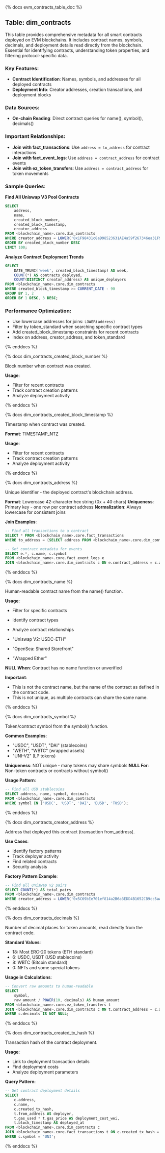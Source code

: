 {% docs evm_contracts_table_doc %}

## Table: dim_contracts

This table provides comprehensive metadata for all smart contracts deployed on EVM blockchains. It includes contract names, symbols, decimals, and deployment details read directly from the blockchain. Essential for identifying contracts, understanding token properties, and filtering protocol-specific data.

### Key Features:
- **Contract Identification**: Names, symbols, and addresses for all deployed contracts
- **Deployment Info**: Creator addresses, creation transactions, and deployment blocks

### Data Sources:
- **On-chain Reading**: Direct contract queries for name(), symbol(), decimals()

### Important Relationships:
- **Join with fact_transactions**: Use `address = to_address` for contract interactions
- **Join with fact_event_logs**: Use `address = contract_address` for contract events
- **Join with ez_token_transfers**: Use `address = contract_address` for token movements

### Sample Queries:

**Find All Uniswap V3 Pool Contracts**

```sql
SELECT 
    address,
    name,
    created_block_number,
    created_block_timestamp,
    creator_address
FROM <blockchain_name>.core.dim_contracts
WHERE creator_address = LOWER('0x1F98431c8aD98523631AE4a59f267346ea31F984') -- Uniswap V3 Factory
ORDER BY created_block_number DESC
LIMIT 100;
```

**Analyze Contract Deployment Trends**

```sql
SELECT 
    DATE_TRUNC('week', created_block_timestamp) AS week,
    COUNT(*) AS contracts_deployed,
    COUNT(DISTINCT creator_address) AS unique_deployers
FROM <blockchain_name>.core.dim_contracts
WHERE created_block_timestamp >= CURRENT_DATE - 90
GROUP BY 1, 2
ORDER BY 1 DESC, 3 DESC;
```

### Performance Optimization:
- Use lowercase addresses for joins: `LOWER(address)`
- Filter by token_standard when searching specific contract types
- Add created_block_timestamp constraints for recent contracts
- Index on address, creator_address, and token_standard

{% enddocs %}

{% docs dim_contracts_created_block_number %}

Block number when contract was created.

**Usage**:
- Filter for recent contracts
- Track contract creation patterns
- Analyze deployment activity

{% enddocs %}

{% docs dim_contracts_created_block_timestamp %}

Timestamp when contract was created.

**Format**: TIMESTAMP_NTZ

**Usage**:
- Filter for recent contracts
- Track contract creation patterns
- Analyze deployment activity

{% enddocs %}

{% docs dim_contracts_address %}

Unique identifier - the deployed contract's blockchain address.

**Format**: Lowercase 42-character hex string (0x + 40 chars)
**Uniqueness**: Primary key - one row per contract address
**Normalization**: Always lowercase for consistent joins

**Join Examples**:

```sql
-- Find all transactions to a contract
SELECT * FROM <blockchain_name>.core.fact_transactions 
WHERE to_address = (SELECT address FROM <blockchain_name>.core.dim_contracts WHERE symbol = 'USDC');

-- Get contract metadata for events
SELECT e.*, c.name, c.symbol
FROM <blockchain_name>.core.fact_event_logs e
JOIN <blockchain_name>.core.dim_contracts c ON e.contract_address = c.address;
```

{% enddocs %}

{% docs dim_contracts_name %}

Human-readable contract name from the name() function.

**Usage**:
- Filter for specific contracts
- Identify contract types
- Analyze contract relationships

- "Uniswap V2: USDC-ETH"
- "OpenSea: Shared Storefront"
- "Wrapped Ether"

**NULL When**: Contract has no name function or unverified

**Important**:
- This is not the contract name, but the name of the contract as defined in the contract code.
- This is not unique, as multiple contracts can share the same name.

{% enddocs %}

{% docs dim_contracts_symbol %}

Token/contract symbol from the symbol() function.

**Common Examples**:
- "USDC", "USDT", "DAI" (stablecoins)
- "WETH", "WBTC" (wrapped assets)  
- "UNI-V2" (LP tokens)

**Uniqueness**: NOT unique - many tokens may share symbols
**NULL For**: Non-token contracts or contracts without symbol()

**Usage Pattern**:

```sql
-- Find all USD stablecoins
SELECT address, name, symbol, decimals
FROM <blockchain_name>.core.dim_contracts
WHERE symbol IN ('USDC', 'USDT', 'DAI', 'BUSD', 'TUSD');
```

{% enddocs %}

{% docs dim_contracts_creator_address %}

Address that deployed this contract (transaction from_address).

**Use Cases**:
- Identify factory patterns
- Track deployer activity
- Find related contracts
- Security analysis

**Factory Pattern Example**:

```sql
-- Find all Uniswap V2 pairs
SELECT COUNT(*) AS total_pairs
FROM <blockchain_name>.core.dim_contracts
WHERE creator_address = LOWER('0x5C69bEe701ef814a2B6a3EDD4B1652CB9cc5aA6f'); -- V2 Factory
```

{% enddocs %}

{% docs dim_contracts_decimals %}

Number of decimal places for token amounts, read directly from the contract code.

**Standard Values**:
- 18: Most ERC-20 tokens (ETH standard)
- 6: USDC, USDT (USD stablecoins)
- 8: WBTC (Bitcoin standard)
- 0: NFTs and some special tokens

**Usage in Calculations**:

```sql
-- Convert raw amounts to human-readable
SELECT 
    symbol,
    raw_amount / POWER(10, decimals) AS human_amount
FROM <blockchain_name>.core.ez_token_transfers t
JOIN <blockchain_name>.core.dim_contracts c ON t.contract_address = c.address
WHERE c.decimals IS NOT NULL;
```

{% enddocs %}

{% docs dim_contracts_created_tx_hash %}

Transaction hash of the contract deployment.

**Usage**:
- Link to deployment transaction details
- Find deployment costs
- Analyze deployment parameters

**Query Pattern**:

```sql
-- Get contract deployment details
SELECT 
    c.address,
    c.name,
    c.created_tx_hash,
    t.from_address AS deployer,
    t.gas_used * t.gas_price AS deployment_cost_wei,
    t.block_timestamp AS deployed_at
FROM <blockchain_name>.core.dim_contracts c
JOIN <blockchain_name>.core.fact_transactions t ON c.created_tx_hash = t.tx_hash
WHERE c.symbol = 'UNI';
```

{% enddocs %}